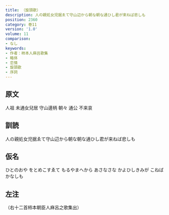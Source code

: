 ```yaml
---
title: （旋頭歌）
description: 人の親処女児据ゑて守山辺から朝な朝な通ひし君が来ねば悲しも
position: 2360
category: 巻11
version: '1.0'
volume: 11
comparison:
- なし
keywords:
- 作者：柿本人麻呂歌集
- 略体
- 恋情
- 旋頭歌
- 序詞
---
```


## 原文

人祖 未通女兒居 守山邊柄 朝々 通公 不来哀

## 訓読

人の親処女児据ゑて守山辺から朝な朝な通ひし君が来ねば悲しも

## 仮名

ひとのおや をとめこすゑて もるやまへから あさなさな かよひしきみが こねばかなしも

## 左注

（右十二首柿本朝臣人麻呂之歌集出）
